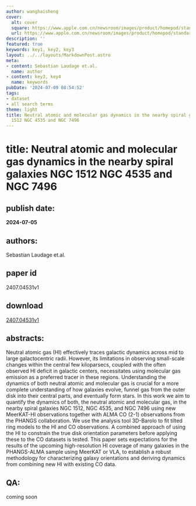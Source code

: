 ```yaml
---
author: wanghaisheng
cover:
  alt: cover
  square: https://www.apple.com.cn/newsroom/images/product/homepod/standard/Apple-HomePod-hero-230118_big.jpg.large_2x.jpg
  url: https://www.apple.com.cn/newsroom/images/product/homepod/standard/Apple-HomePod-hero-230118_big.jpg.large_2x.jpg
description: ''
featured: true
keywords: key1, key2, key3
layout: ../../layouts/MarkdownPost.astro
meta:
- content: Sebastian Laudage et.al.
  name: author
- content: key3, key4
  name: keywords
pubDate: '2024-07-09 08:54:52'
tags:
- dataset
- all search terms
theme: light
title: Neutral atomic and molecular gas dynamics in the nearby spiral galaxies NGC
  1512 NGC 4535 and NGC 7496
---
```


# title: Neutral atomic and molecular gas dynamics in the nearby spiral galaxies NGC 1512 NGC 4535 and NGC 7496 
## publish date: 
**2024-07-05** 
## authors: 
  Sebastian Laudage et.al. 
## paper id
2407.04531v1
## download
[2407.04531v1](http://arxiv.org/abs/2407.04531v1)
## abstracts:
Neutral atomic gas (HI) effectively traces galactic dynamics across mid to large galactocentric radii. However, its limitations in observing small-scale changes within the central few kiloparsecs, coupled with the often observed HI deficit in galactic centers, necessitates using molecular gas emission as a preferred tracer in these regions. Understanding the dynamics of both neutral atomic and molecular gas is crucial for a more complete understanding of how galaxies evolve, funnel gas from the outer disk into their central parts, and eventually form stars. In this work we aim to quantify the dynamics of both, the neutral atomic and molecular gas, in the nearby spiral galaxies NGC 1512, NGC 4535, and NGC 7496 using new MeerKAT-HI observations together with ALMA CO (2-1) observations from the PHANGS collaboration. We use the analysis tool 3D-Barolo to fit tilted ring models to the HI and CO observations. A combined approach of using the HI to constrain the true disk orientation parameters before applying these to the CO datasets is tested. This paper sets expectations for the results of the upcoming high-resolution HI coverage of many galaxies in the PHANGS-ALMA sample using MeerKAT or VLA, to establish a robust methodology for characterizing galaxy orientations and deriving dynamics from combining new HI with existing CO data.
## QA:
coming soon
